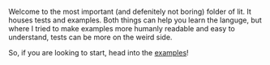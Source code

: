 Welcome to the most important (and defenitely not boring) folder of lit.
It houses tests and examples. Both things can help you learn the languge, but where I tried to make examples
more humanly readable and easy to understand, tests can be more on the weird side. 

So, if you are looking to start, head into the [examples](https://github.com/egordorichev/lit/tree/master/tests/examples)!